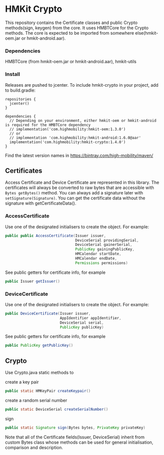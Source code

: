 # HMKit Crypto

This repository contains the Certificate classes and public Crypto methods(sign, keygen) from the core.
It uses HMBTCore for the Crypto methods. The core is expected to be imported from somewhere
else(hmkit-oem.jar or hmkit-android.aar).

### Dependencies

HMBTCore (from hmkit-oem.jar or hmkit-android.aar), hmkit-utils

### Install

Releases are pushed to jcenter. To include hmkit-crypto in your project, add to build.gradle:

```
repositories {
  jcenter()
}

dependencies {
  // Depending on your environment, either hmkit-oem or hmkit-android is required for the HMBTCore dependency
  // implementation('com.highmobility:hmkit-oem:1.3.0')
  // or
  // implementation 'com.highmobility:hmkit-android:1.6.0@aar'
  implementation('com.highmobility:hmkit-crypto:1.4.0')
}
```

Find the latest version names in https://bintray.com/high-mobility/maven/

## Certificates

Access Certificate and Device Certificate are represented in this library. The certificates will always be converted to raw bytes that are accessible with `Bytes getBytes()` method.
You can always add a signature later with `setSignature(Signature)`. You can get the certificate data without
the signature with getCertificateData().

### AccessCertificate

Use one of the designated initialisers to create the object. For example:

```java
public public AccessCertificate(Issuer issuer,
                                DeviceSerial providingSerial,
                                DeviceSerial gainerSerial,
                                PublicKey gainingPublicKey,
                                HMCalendar startDate,
                                HMCalendar endDate,
                                Permissions permissions)
```

See public getters for certificate info, for example

```java
public Issuer getIssuer()
```

### DeviceCertificate
Use one of the designated initialisers to create the object. For example:

```java
public DeviceCertificate(Issuer issuer,
                         AppIdentifier appIdentifier,
                         DeviceSerial serial,
                         PublicKey publicKey)
```

See public getters for certificate info, for example

```java
public PublicKey getPublicKey()
```

## Crypto ##
Use Crypto.java static methods to

create a key pair
```java
public static HMKeyPair createKeypair()
```

create a random serial number
```java
public static DeviceSerial createSerialNumber()
```

sign

```java
public static Signature sign(Bytes bytes, PrivateKey privateKey)
```

Note that all of the Certificate fields(Issuer, DeviceSerial) inherit from custom Bytes class whose
methods can be used for general initialisation, comparison and description.
